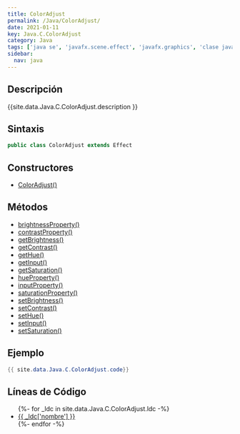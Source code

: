 ```yaml
---
title: ColorAdjust
permalink: /Java/ColorAdjust/
date: 2021-01-11
key: Java.C.ColorAdjust
category: Java
tags: ['java se', 'javafx.scene.effect', 'javafx.graphics', 'clase java', 'JavaFX 2.0']
sidebar: 
  nav: java
---
```


## Descripción
{{site.data.Java.C.ColorAdjust.description }}

## Sintaxis
~~~java
public class ColorAdjust extends Effect
~~~

## Constructores
* [ColorAdjust()](/Java/ColorAdjust/ColorAdjust/)

## Métodos
* [brightnessProperty()](/Java/ColorAdjust/brightnessProperty)
* [contrastProperty()](/Java/ColorAdjust/contrastProperty)
* [getBrightness()](/Java/ColorAdjust/getBrightness)
* [getContrast()](/Java/ColorAdjust/getContrast)
* [getHue()](/Java/ColorAdjust/getHue)
* [getInput()](/Java/ColorAdjust/getInput)
* [getSaturation()](/Java/ColorAdjust/getSaturation)
* [hueProperty()](/Java/ColorAdjust/hueProperty)
* [inputProperty()](/Java/ColorAdjust/inputProperty)
* [saturationProperty()](/Java/ColorAdjust/saturationProperty)
* [setBrightness()](/Java/ColorAdjust/setBrightness)
* [setContrast()](/Java/ColorAdjust/setContrast)
* [setHue()](/Java/ColorAdjust/setHue)
* [setInput()](/Java/ColorAdjust/setInput)
* [setSaturation()](/Java/ColorAdjust/setSaturation)

## Ejemplo
~~~java
{{ site.data.Java.C.ColorAdjust.code}}
~~~

## Líneas de Código
<ul>
{%- for _ldc in site.data.Java.C.ColorAdjust.ldc -%}
   <li>
       <a href="{{_ldc['url'] }}">{{ _ldc['nombre'] }}</a>
   </li>
{%- endfor -%}
</ul>
